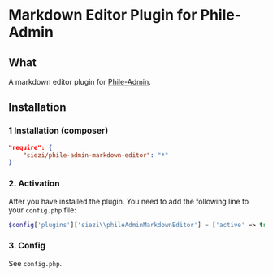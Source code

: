 # Markdown Editor Plugin for Phile-Admin #

## What ##

A markdown editor plugin for [Phile-Admin](https://github.com/Schlaefer/phileAdmin).

## Installation

### 1 Installation (composer) ###

```json
"require": {
	"siezi/phile-admin-markdown-editor": "*"
}
```

<!--

### 1.2 Installation (Download)

* Install [Phile](https://github.com/PhileCMS/Phile)
* Clone this repo into `plugins/siezi/phileMarkdownEditor`

-->

### 2. Activation

After you have installed the plugin. You need to add the following line to your `config.php` file:

```php
$config['plugins']['siezi\\phileAdminMarkdownEditor'] = ['active' => true];
```

### 3. Config ###

See `config.php`.